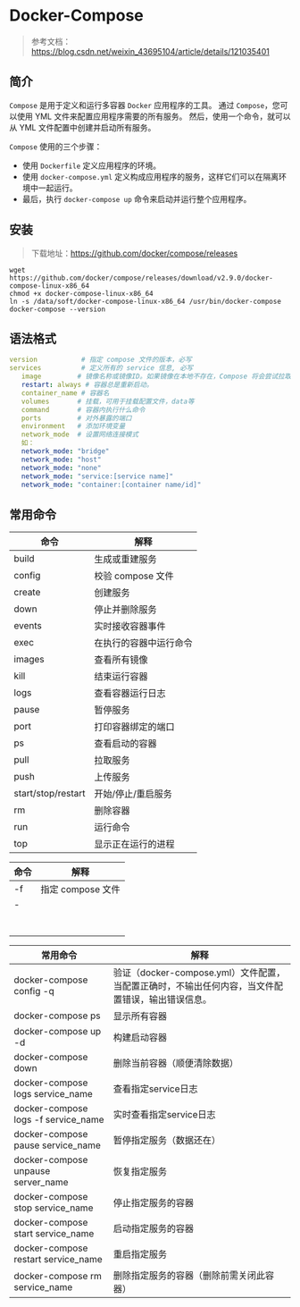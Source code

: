 # Docker-Compose

> 参考文档：
> https://blog.csdn.net/weixin_43695104/article/details/121035401

## 简介

`Compose` 是用于定义和运行多容器 `Docker` 应用程序的工具。
通过 `Compose`，您可以使用 YML 文件来配置应用程序需要的所有服务。
然后，使用一个命令，就可以从 YML 文件配置中创建并启动所有服务。

`Compose` 使用的三个步骤：

- 使用 `Dockerfile` 定义应用程序的环境。
- 使用 `docker-compose.yml` 定义构成应用程序的服务，这样它们可以在隔离环境中一起运行。
- 最后，执行 `docker-compose up` 命令来启动并运行整个应用程序。

## 安装

> 下载地址：https://github.com/docker/compose/releases

```shell
wget https://github.com/docker/compose/releases/download/v2.9.0/docker-compose-linux-x86_64
chmod +x docker-compose-linux-x86_64
ln -s /data/soft/docker-compose-linux-x86_64 /usr/bin/docker-compose
docker-compose --version
```

## 语法格式

```yml
version           # 指定 compose 文件的版本，必写
services          # 定义所有的 service 信息, 必写
   image         # 镜像名称或镜像ID。如果镜像在本地不存在，Compose 将会尝试拉取这个镜像。
   restart: always # 容器总是重新启动。
   container_name # 容器名
   volumes       # 挂载，可用于挂载配置文件，data等
   command       # 容器内执行什么命令
   ports         # 对外暴露的端口
   environment   # 添加环境变量
   network_mode  # 设置网络连接模式
   如：
   network_mode: "bridge"
   network_mode: "host"
   network_mode: "none"
   network_mode: "service:[service name]"
   network_mode: "container:[container name/id]"
```

## 常用命令

| 命令               | 解释                   |
| ------------------ | ---------------------- |
| build              | 生成或重建服务         |
| config             | 校验 compose 文件      |
| create             | 创建服务               |
| down               | 停止并删除服务         |
| events             | 实时接收容器事件       |
| exec               | 在执行的容器中运行命令 |
| images             | 查看所有镜像           |
| kill               | 结束运行容器           |
| logs               | 查看容器运行日志       |
| pause              | 暂停服务               |
| port               | 打印容器绑定的端口     |
| ps                 | 查看启动的容器         |
| pull               | 拉取服务               |
| push               | 上传服务               |
| start/stop/restart | 开始/停止/重启服务     |
| rm                 | 删除容器               |
| run                | 运行命令               |
| top                | 显示正在运行的进程     |

| 命令 | 解释              |
| ---- | ----------------- |
| -f   | 指定 compose 文件 |
| -    |                   |
|      |                   |
|      |                   |
|      |                   |
|      |                   |
|      |                   |
|      |                   |
|      |                   |

| 常用命令                            | 解释                                                         |
| ----------------------------------- | ------------------------------------------------------------ |
| docker-compose config -q            | 验证（docker-compose.yml）文件配置，当配置正确时，不输出任何内容，当文件配置错误，输出错误信息。 |
| docker-compose ps                   | 显示所有容器                                                 |
| docker-compose up -d                | 构建启动容器                                                 |
| docker-compose down                 | 删除当前容器（顺便清除数据）                                 |
| docker-compose logs service_name    | 查看指定service日志                                          |
| docker-compose logs -f service_name | 实时查看指定service日志                                      |
| docker-compose pause service_name   | 暂停指定服务（数据还在）                                     |
| docker-compose unpause server_name  | 恢复指定服务                                                 |
| docker-compose stop service_name    | 停止指定服务的容器                                           |
| docker-compose start service_name   | 启动指定服务的容器                                           |
| docker-compose restart service_name | 重启指定服务                                                 |
| docker-compose rm service_name      | 删除指定服务的容器（删除前需关闭此容器）                     |